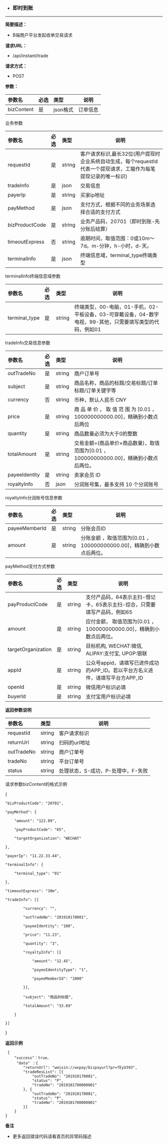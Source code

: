 * ### 即时到账

---

**简要描述：**

* B端商户平台发起收单交易请求

**请求URL：**

* /api/instant/trade

**请求方式：**

* POST 

**参数：**

| 参数名 | 必选 | 类型 | 说明 |
| :--- | :--- | :--- | --- |
| bizContent | 是 | json格式 | 订单信息 |

业务参数

| 参数名 | 必选 | 类型 | 说明 |
| :--- | :--- | :--- | --- |
| requestId | 是 | string | 客户请求标识,最长32位\(用户提现时企业系统自动生成，每个requestId代表一个提现请求，工猫作为每笔提现记录的唯一标识\) |
| tradeInfo | 是 | json | 交易信息 |
| payerIp | 是 | string | 买家ip地址 |
| payMethod | 是 | json | 支付方式，根据不同的业务场景选择合适的支付方式 |
| bizProductCode | 是 | string | 业务产品码，20701（即时到账-先分账后结算） |
| timeoutExpress | 否 | string | 逾期时间，取值范围：0或10m～7d。m-分钟，h-小时，d-天。 |
| terminalInfo | 是 | json | 终端信息域，terminal\_type终端类型 |

terminalInfo终端信息域参数

| 参数名 | 必选 | 类型 | 说明 |
| :--- | :--- | :--- | --- |
| terminal\_type | 是 | string | 终端类型，00-电脑，01-手机，02-平板设备，03-可穿戴设备，04-数字电视，99-其他，只需要填写类型的代码，例如01 |

tradeInfo交易信息参数

| 参数名 | 必选 | 类型 | 说明 |
| :--- | :--- | :--- | --- |
| outTradeNo | 是 | string | 商户订单号 |
| subject | 是 | string | 商品名称，商品的标题/交易标题/订单标题/订单关键字等 |
| currency | 否 | string | 币种，默认人民币 CNY |
| price | 是 | string | 商 品 单 价 ， 取 值 范 围 为 \[0.01 ，100000000000.00\]，精确到小数点后两位 |
| quantity | 是 | string | 商品数量必须为大于0的整数 |
| totalAmount | 是 | string | 交易金额=\(商品单价×商品数量\)，取值范围为\[0.01 ，100000000000.00\]，精确到小数点后两位。 |
| payeeIdentity | 是 | string | 卖家会员 ID |
| royaltyInfo | 否 | json | 分润账号集，最多支持 10 个分润账号 |

royaltyInfo分润账号信息参数

| 参数名 | 必选 | 类型 | 说明 |
| :--- | :--- | :--- | --- |
| payeeMemberId | 是 | string | 分账会员ID |
| amount | 是 | string | 分账金额 ，取值范围为\[0.01 ，100000000000.00\]，精确到小数点后两位。 |

payMethod支付方式参数

| 参数名 | 必选 | 类型 | 说明 |
| :--- | :--- | :--- | --- |
| payProductCode | 是 | string | 支付产品码，64表示主扫-借记卡，65表示主扫-综合，只需要填写产品码，例如65 |
| amount | 是 | string | 应付金额， 取值范围为\[0.01 ，100000000000.00\]，精确到小数点后两位。 |
| targetOrganization | 是 | string | 目标机构, WECHAT:微信, ALIPAY:支付宝, UPOP:银联 |
| appId | 是 | string | 公众号appid，请填写已进件成功的APP\_ID。若以平台方名义进件，请填写平台方APP\_ID |
| openId | 是 | string | 微信用户标识必填 |
| buyerId | 是 | string | 支付宝用户标识必填 |

**返回参数说明**

| 参数名 | 类型 | 说明 |
| :--- | :--- | --- |
| requestId | string | 客户请求标识 |
| returnUrl | string | 扫码的url地址 |
| outTradeNo | string | 商户订单号 |
| tradeNo | string | 平台订单号 |
| status | string | 处理状态，S-成功，P-处理中，F-失败 |

请求参数bizContent的格式示例

{

```
"bizProductCode": "20701",

"payMethod": {

    "amount": "122.89",

    "payProductCode": "65",

    "targetOrganization": "WECHAT"

},

"payerIp": "11.22.33.44",

"terminalInfo": {

    "terminal_type": "01"

},

"timeoutExpress": "30m",

"tradeInfo": [{

        "currency": "",

        "outTradeNo": "201910170001",

        "payeeIdentity": "100",

        "price": "11.23",

        "quantity": "3",

        "royaltyInfo": [{

            "amount": "12.45",

            "payeeIdentityType": "1",

            "payeeMemberId": "1000"

        }],

        "subject": "商品的标题",

        "totalAmount": "33.69"

    }

}]
```

}

**返回示例**

```
 {
    "success"：true，
     "data" ：{
        "returnUrl": "weixin://wxpay/bizpayurl?pr=fEyU393",
        "tradeResList": [{
            "outTradeNo": "201910170001",
            "status": "P",
            "tradeNo": "2019101700000001"
        }, {
            "outTradeNo": "201910170001",
            "status": "P",
            "tradeNo": "2019101700000001"
        }]
    }
}
```

**备注**

* 更多返回错误代码请看首页的异常码描述



